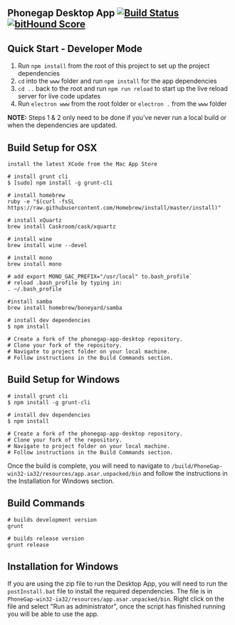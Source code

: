 ## Phonegap Desktop App [![Build Status](https://travis-ci.org/phonegap/phonegap-app-desktop.svg?branch=master)](https://travis-ci.org/phonegap/phonegap-app-desktop) [![bitHound Score](https://www.bithound.io/github/phonegap/phonegap-app-desktop/badges/score.svg)](https://www.bithound.io/github/phonegap/phonegap-app-desktop)

## Quick Start - Developer Mode

1. Run `npm install` from the root of this project to set up the project dependencies
2. `cd` into the `www` folder and run `npm install` for the app dependencies
3. `cd ..` back to the root and run `npm run reload` to start up the live reload server for live code updates
4. Run `electron www` from the root folder  or `electron .` from the `www` folder

**NOTE:** Steps 1 & 2 only need to be done if you've never run a local build or when the dependencies are updated.

## Build Setup for OSX

```
install the latest XCode from the Mac App Store
```

```
# install grunt cli
$ [sudo] npm install -g grunt-cli

# install homebrew
ruby -e "$(curl -fsSL https://raw.githubusercontent.com/Homebrew/install/master/install)"

# install xQuartz
brew install Caskroom/cask/xquartz

# install wine
brew install wine --devel

# install mono
brew install mono

# add export MONO_GAC_PREFIX="/usr/local" to.bash_profile`
# reload .bash_profile by typing in:
. ~/.bash_profile

#install samba
brew install homebrew/boneyard/samba

# install dev dependencies
$ npm install

# Create a fork of the phonegap-app-desktop repository.
# Clone your fork of the repository.
# Navigate to project folder on your local machine.
# Follow instructions in the Build Commands section.
```

## Build Setup for Windows
```
# install grunt cli
$ npm install -g grunt-cli

# install dev dependencies
$ npm install

# Create a fork of the phonegap-app-desktop repository.
# Clone your fork of the repository.
# Navigate to project folder on your local machine.
# Follow instructions in the Build Commands section.
```

Once the build is complete, you will need to navigate to
`/build/PhoneGap-win32-ia32/resources/app.asar.unpacked/bin` and follow the
instructions in the Installation for Windows section.

## Build Commands

```
# builds development version
grunt

# builds release version
grunt release
```

## Installation for Windows

If you are using the zip file to run the Desktop App, you will need to run the
`postInstall.bat` file to install the required dependencies. The file is in
`PhoneGap-win32-ia32/resources/app.asar.unpacked/bin`. Right click on the file
and select "Run as administrator", once the script has finished running you will
be able to use the app.
